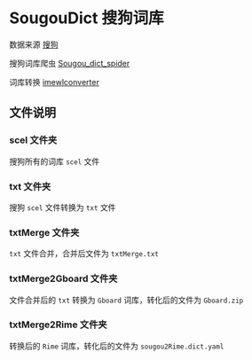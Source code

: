 # SougouDict 搜狗词库
数据来源 [搜狗](https://pinyin.sogou.com/dict/)

搜狗词库爬虫 [Sougou_dict_spider](https://github.com/StuPeter/Sougou_dict_spider)

词库转换 [imewlconverter](https://github.com/studyzy/imewlconverter)

## 文件说明

### scel 文件夹

搜狗所有的词库 `scel` 文件

### txt 文件夹

搜狗 `scel` 文件转换为 `txt` 文件

### txtMerge 文件夹

`txt` 文件合并，合并后文件为 `txtMerge.txt`

### txtMerge2Gboard 文件夹

文件合并后的 `txt` 转换为 `Gboard` 词库，转化后的文件为 `Gboard.zip`

### txtMerge2Rime 文件夹

转换后的 `Rime` 词库，转化后的文件为 `sougou2Rime.dict.yaml`

